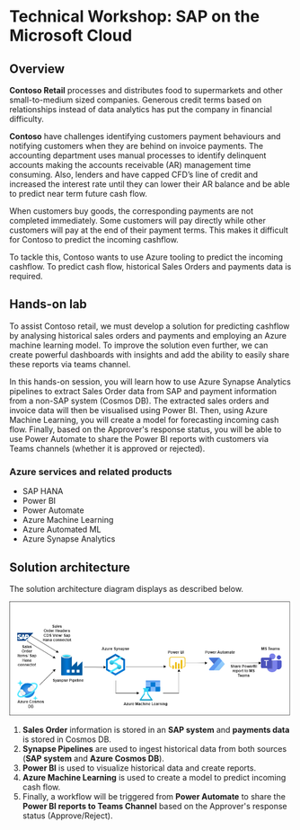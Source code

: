 # Technical Workshop: SAP on the Microsoft Cloud 


## Overview

**Contoso Retail** processes and distributes food to supermarkets and other small-to-medium sized companies. Generous credit terms based on relationships instead of data analytics has put the company in financial difficulty. 

**Contoso** have challenges identifying customers payment behaviours and notifying customers when they are behind on invoice payments. The accounting department uses manual processes to identify delinquent accounts making the accounts receivable (AR) management time consuming. Also, lenders and have capped CFD’s line of credit and increased the interest rate until they can lower their AR balance and be able to predict near term future cash flow.


When customers buy goods, the corresponding payments are not completed immediately. Some customers will pay directly while other customers will pay at the end of their payment terms. This makes it difficult for Contoso to predict the incoming cashflow. 

To tackle this, Contoso wants to use Azure tooling to predict the incoming cashflow. To predict cash flow, historical Sales Orders and payments data is required. 

## Hands-on lab

To assist Contoso retail, we must develop a solution for predicting cashflow by analysing historical sales orders and payments and employing an Azure machine learning model. To improve the solution even further, we can create powerful dashboards with insights and add the ability to easily share these reports via teams channel.

In this hands-on session, you will learn how to use Azure Synapse Analytics pipelines to extract Sales Order data from SAP and payment information from a non-SAP system (Cosmos DB). The extracted sales orders and invoice data will then be visualised using Power BI. Then, using Azure Machine Learning, you will create a model for forecasting incoming cash flow. Finally, based on the Approver's response status, you will be able to use Power Automate to share the Power BI reports with customers via Teams channels (whether it is approved or rejected).


### Azure services and related products

- SAP HANA
- Power BI
- Power Automate
- Azure Machine Learning
- Azure Automated ML
- Azure Synapse Analytics


## Solution architecture
The solution architecture diagram displays as described below.

 ![](../SAP-on-the-Microsoft-Cloud/media/sap.png)

1. **Sales Order** information is stored in an **SAP system** and **payments data** is stored in Cosmos DB. 
2. **Synapse Pipelines** are used to ingest historical data from both sources (**SAP system** and **Azure Cosmos DB**). 
3. **Power BI** is used to visualize historical data and create reports.
4. **Azure Machine Learning** is used to create a model to predict incoming cash flow. 
5. Finally, a workflow will be triggered from **Power Automate** to share the **Power BI reports to Teams Channel** based on the Approver's response status (Approve/Reject).
